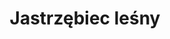 ---
title: 'Jastrzębiec leśny'
latina: '(Hieracium murorum)'
pubDate: 'Jun 01 2025'
mainImage: 'jastrzebiec_lesny_wwhaeb'
level1: 'rośliny naczyniowe'
level2: 'astrowce'
level3: 'astrowate'
level4: 'jastrzębiec'
flowertime: 'maj - sierpień'
where: 'Występuje w Europie oraz na części obszaru Azji (Kaukaz, Zakaukazie, Turcja). W Polsce jest pospolity na terenie całego kraju.'
---